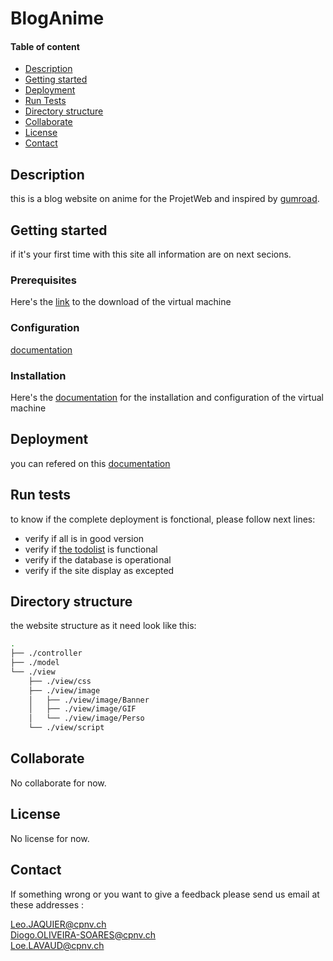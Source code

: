 # BlogAnime

#### Table of content
- [Description](#description)
- [Getting started](#getting-started)
- [Deployment](#deployment)
- [Run Tests](#run-tests)
- [Directory structure](#directory-structure)
- [Collaborate](#collaborate)
- [License](#license)
- [Contact](#contact)

## Description
this is a blog website on anime for the ProjetWeb and
inspired by [gumroad](https://gumroad.com/blog).
## Getting started

if it's your first time with this site all information are on next secions.


### Prerequisites
Here's the [link](https://www.swisstransfer.com/d/829bca6b-2c7f-40c8-b2ec-23188e21d041) to the download of the virtual machine

### Configuration
[documentation](https://tan-toast-e34.notion.site/Configuration-de-la-VM-a11cbb281ad1453a92d520009ee63bc3)

### Installation
Here's the [documentation](https://tan-toast-e34.notion.site/Configuration-de-la-VM-a11cbb281ad1453a92d520009ee63bc3) for the installation and configuration of the virtual machine

## Deployment
you can refered on this [documentation](https://tan-toast-e34.notion.site/Configuration-de-la-VM-a11cbb281ad1453a92d520009ee63bc3)
## Run tests
to know if the  complete deployment is fonctional, please follow next lines:

* verify if all is in good version
* verify if [the todolist](https://www.digitalocean.com/community/tutorials/how-to-install-linux-apache-mariadb-php-lamp-stack-on-debian-10) is functional
* verify if the database is operational 
* verify if the site display as excepted


## Directory structure
the website structure as it need look like this:
```bash
.
├── ./controller
├── ./model
└── ./view
    ├── ./view/css
    ├── ./view/image
    │   ├── ./view/image/Banner
    │   ├── ./view/image/GIF
    │   └── ./view/image/Perso
    └── ./view/script
```
## Collaborate
No collaborate for now.
## License
No license for now.
## Contact
If something wrong or you want to give a feedback please send us email at these addresses : <br>

Leo.JAQUIER@cpnv.ch <br>
Diogo.OLIVEIRA-SOARES@cpnv.ch<br>
Loe.LAVAUD@cpnv.ch
